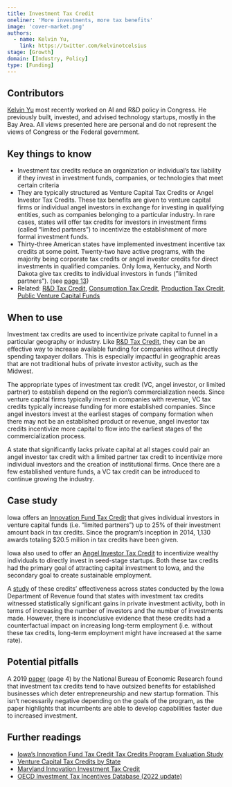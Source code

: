 ```yaml
---
title: Investment Tax Credit
oneliner: 'More investments, more tax benefits'
image: 'cover-market.png'
authors:
  - name: Kelvin Yu,
    link: https://twitter.com/kelvinotcelsius
stage: [Growth]
domain: [Industry, Policy]
type: [Funding]
---
```


## Contributors

[Kelvin Yu](https://www.kelv.me/) most recently worked on AI and R&D policy in Congress. He previously built, invested, and advised technology startups, mostly in the Bay Area. All views presented here are personal and do not represent the views of Congress or the Federal government.

## Key things to know

- Investment tax credits reduce an organization or individual’s tax liability if they invest in investment funds, companies, or technologies that meet certain criteria
- They are typically structured as Venture Capital Tax Credits or Angel Investor Tax Credits. These tax benefits are given to venture capital firms or individual angel investors in exchange for investing in qualifying entities, such as companies belonging to a particular industry. In rare cases, states will offer tax credits for investors in investment firms (called “limited partners”) to incentivize the establishment of more formal investment funds.
- Thirty-three American states have implemented investment incentive tax credits at some point. Twenty-two have active programs, with the majority being corporate tax credits or angel investor credits for direct investments in qualified companies. Only Iowa, Kentucky, and North Dakota give tax credits to individual investors in funds (”limited partners”). (see [page 13](https://tax.iowa.gov/sites/default/files/2022-12/2022InnovationFundTaxCreditStudy.pdf))
- Related: [R&D Tax Credit](/collection?lever=R%26D%2520Tax%2520Credit), [Consumption Tax Credit](/collection?lever=Consumption%2520Tax%2520Credit), [Production Tax Credit](/collection?lever=Production%2520Tax%2520Credit), [Public Venture Capital Funds](/collection?lever=Public%2520Venture%2520Capital%2520Funds)

## When to use

Investment tax credits are used to incentivize private capital to funnel in a particular geography or industry. Like [R&D Tax Credit](/collection?lever=R%26D%2520Tax%2520Credit), they can be an effective way to increase available funding for companies without directly spending taxpayer dollars. This is especially impactful in geographic areas that are not traditional hubs of private investor activity, such as the Midwest.

The appropriate types of investment tax credit (VC, angel investor, or limited partner) to establish depend on the region’s commercialization needs. Since venture capital firms typically invest in companies with revenue, VC tax credits typically increase funding for more established companies. Since angel investors invest at the earliest stages of company formation when there may not be an established product or revenue, angel investor tax credits incentivize more capital to flow into the earliest stages of the commercialization process.

A state that significantly lacks private capital at all stages could pair an angel investor tax credit with a limited partner tax credit to incentivize more individual investors and the creation of institutional firms. Once there are a few established venture funds, a VC tax credit can be introduced to continue growing the industry.

## Case study

Iowa offers an [Innovation Fund Tax Credit](https://www.iowaeda.com/innovate/innovation-fund-tax-credit/) that gives individual investors in venture capital funds (i.e. ”limited partners”) up to 25% of their investment amount back in tax credits. Since the program’s inception in 2014, 1,130 awards totaling $20.5 million in tax credits have been given.

Iowa also used to offer an [Angel Investor Tax Credit](https://www.iowaeda.com/innovate/angel-investor-tax-credit/) to incentivize wealthy individuals to directly invest in seed-stage startups. Both these tax credits had the primary goal of attracting capital investment to Iowa, and the secondary goal to create sustainable employment.

A [study](https://tax.iowa.gov/sites/default/files/2022-12/2022InnovationFundTaxCreditStudy.pdf) of these credits’ effectiveness across states conducted by the Iowa Department of Revenue found that states with investment tax credits witnessed statistically significant gains in private investment activity, both in terms of increasing the number of investors and the number of investments made. However, there is inconclusive evidence that these credits had a counterfactual impact on increasing long-term employment (i.e. without these tax credits, long-term employment might have increased at the same rate).

## Potential pitfalls

A 2019 [paper](https://www.nber.org/system/files/working_papers/w26099/w26099.pdf) (page 4) by the National Bureau of Economic Research found that investment tax credits tend to have outsized benefits for established businesses which deter entrepreneurship and new startup formation. This isn’t necessarily negative depending on the goals of the program, as the paper highlights that incumbents are able to develop capabilities faster due to increased investment.

## Further readings

- [Iowa’s Innovation Fund Tax Credit Tax Credits Program Evaluation Study](https://tax.iowa.gov/sites/default/files/2022-12/2022InnovationFundTaxCreditStudy.pdf)
- [Venture Capital Tax Credits by State](https://valeofinancial.com/_main_site/wp-content/uploads/2017/09/State-Specific-Venture-Capital-Tax-Credits.pdf)
- [Maryland Innovation Investment Tax Credit](https://commerce.maryland.gov/fund/programs-for-businesses/innovation-investment)
- [OECD Investment Tax Incentives Database (2022 update)](https://www.oecd.org/investment/investment-policy/oecd-investment-tax-incentives-database-2022-update-brochure.pdf)
